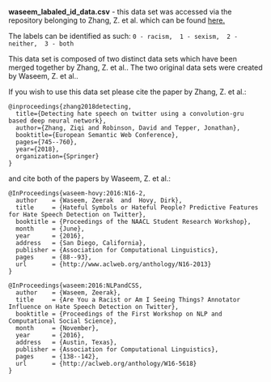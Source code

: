 **waseem_labaled_id_data.csv** - this data set was accessed via the repository belonging to  Zhang, Z. et al. which can be found
[here.](https://github.com/ziqizhang/chase/tree/master/data/ml/public/w%2Bws)

The labels can be identified as such: 
`0 - racism, 
1 - sexism, 
2 - neither, 
3 - both` 

This data set is composed of two distinct data sets which have been merged together by Zhang, Z. et al.. 
The two original data sets were created by Waseem, Z. et al..

If you wish to use this data set please cite the paper by Zhang, Z. et al.:

~~~
@inproceedings{zhang2018detecting,
  title={Detecting hate speech on twitter using a convolution-gru based deep neural network},
  author={Zhang, Ziqi and Robinson, David and Tepper, Jonathan},
  booktitle={European Semantic Web Conference},
  pages={745--760},
  year={2018},
  organization={Springer}
}
~~~

and cite both of the papers by Waseem, Z. et al.:

~~~
@InProceedings{waseem-hovy:2016:N16-2,
  author    = {Waseem, Zeerak  and  Hovy, Dirk},
  title     = {Hateful Symbols or Hateful People? Predictive Features for Hate Speech Detection on Twitter},
  booktitle = {Proceedings of the NAACL Student Research Workshop},
  month     = {June},
  year      = {2016},
  address   = {San Diego, California},
  publisher = {Association for Computational Linguistics},
  pages     = {88--93},
  url       = {http://www.aclweb.org/anthology/N16-2013}
}
~~~

~~~
@InProceedings{waseem:2016:NLPandCSS,
  author    = {Waseem, Zeerak},
  title     = {Are You a Racist or Am I Seeing Things? Annotator Influence on Hate Speech Detection on Twitter},
  booktitle = {Proceedings of the First Workshop on NLP and Computational Social Science},
  month     = {November},
  year      = {2016},
  address   = {Austin, Texas},
  publisher = {Association for Computational Linguistics},
  pages     = {138--142},
  url       = {http://aclweb.org/anthology/W16-5618}
}
~~~
